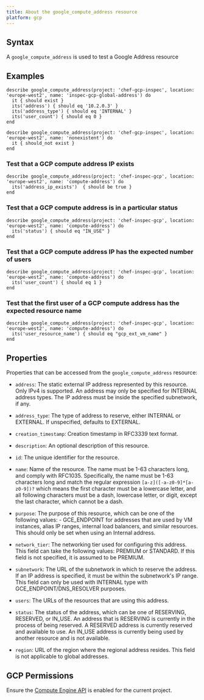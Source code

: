 ```yaml
---
title: About the google_compute_address resource
platform: gcp
---
```


## Syntax
A `google_compute_address` is used to test a Google Address resource

## Examples
```
describe google_compute_address(project: 'chef-gcp-inspec', location: 'europe-west2', name: 'inspec-gcp-global-address') do
  it { should exist }
  its('address') { should eq '10.2.0.3' }
  its('address_type') { should eq 'INTERNAL' }
  its('user_count') { should eq 0 }
end

describe google_compute_address(project: 'chef-gcp-inspec', location: 'europe-west2', name: 'nonexistent') do
  it { should_not exist }
end
```

### Test that a GCP compute address IP exists

    describe google_compute_address(project: 'chef-inspec-gcp', location: 'europe-west2', name: 'compute-address') do
      its('address_ip_exists')  { should be true }
    end

### Test that a GCP compute address is in a particular status

    describe google_compute_address(project: 'chef-inspec-gcp', location: 'europe-west2', name: 'compute-address') do
      its('status') { should eq "IN_USE" }
    end

### Test that a GCP compute address IP has the expected number of users

    describe google_compute_address(project: 'chef-inspec-gcp', location: 'europe-west2', name: 'compute-address') do
      its('user_count') { should eq 1 }
    end

### Test that the first user of a GCP compute address has the expected resource name

    describe google_compute_address(project: 'chef-inspec-gcp', location: 'europe-west2', name: 'compute-address') do
      its('user_resource_name') { should eq "gcp_ext_vm_name" }
    end


## Properties
Properties that can be accessed from the `google_compute_address` resource:


  * `address`: The static external IP address represented by this resource. Only IPv4 is supported. An address may only be specified for INTERNAL address types. The IP address must be inside the specified subnetwork, if any.

  * `address_type`: The type of address to reserve, either INTERNAL or EXTERNAL. If unspecified, defaults to EXTERNAL.

  * `creation_timestamp`: Creation timestamp in RFC3339 text format.

  * `description`: An optional description of this resource.

  * `id`: The unique identifier for the resource.

  * `name`: Name of the resource. The name must be 1-63 characters long, and comply with RFC1035. Specifically, the name must be 1-63 characters long and match the regular expression `[a-z]([-a-z0-9]*[a-z0-9])?` which means the first character must be a lowercase letter, and all following characters must be a dash, lowercase letter, or digit, except the last character, which cannot be a dash.

  * `purpose`: The purpose of this resource, which can be one of the following values:  - GCE_ENDPOINT for addresses that are used by VM instances, alias IP ranges, internal load balancers, and similar resources.  This should only be set when using an Internal address.

  * `network_tier`: The networking tier used for configuring this address. This field can take the following values: PREMIUM or STANDARD. If this field is not specified, it is assumed to be PREMIUM.

  * `subnetwork`: The URL of the subnetwork in which to reserve the address. If an IP address is specified, it must be within the subnetwork's IP range. This field can only be used with INTERNAL type with GCE_ENDPOINT/DNS_RESOLVER purposes.

  * `users`: The URLs of the resources that are using this address.

  * `status`: The status of the address, which can be one of RESERVING, RESERVED, or IN_USE. An address that is RESERVING is currently in the process of being reserved. A RESERVED address is currently reserved and available to use. An IN_USE address is currently being used by another resource and is not available.

  * `region`: URL of the region where the regional address resides. This field is not applicable to global addresses.


## GCP Permissions

Ensure the [Compute Engine API](https://console.cloud.google.com/apis/library/compute.googleapis.com/) is enabled for the current project.
